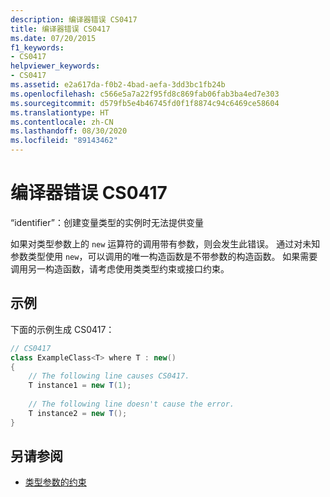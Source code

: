 ```yaml
---
description: 编译器错误 CS0417
title: 编译器错误 CS0417
ms.date: 07/20/2015
f1_keywords:
- CS0417
helpviewer_keywords:
- CS0417
ms.assetid: e2a617da-f0b2-4bad-aefa-3dd3bc1fb24b
ms.openlocfilehash: c566e5a7a22f95fd8c869fab06fab3ba4ed7e303
ms.sourcegitcommit: d579fb5e4b46745fd0f1f8874c94c6469ce58604
ms.translationtype: HT
ms.contentlocale: zh-CN
ms.lasthandoff: 08/30/2020
ms.locfileid: "89143462"
---
```

# <a name="compiler-error-cs0417"></a>编译器错误 CS0417

“identifier”：创建变量类型的实例时无法提供变量  
  
 如果对类型参数上的 `new` 运算符的调用带有参数，则会发生此错误。 通过对未知参数类型使用 `new`，可以调用的唯一构造函数是不带参数的构造函数。 如果需要调用另一构造函数，请考虑使用类类型约束或接口约束。  
  
## <a name="example"></a>示例  

 下面的示例生成 CS0417：  

```csharp
// CS0417  
class ExampleClass<T> where T : new()  
{  
    // The following line causes CS0417.  
    T instance1 = new T(1);
  
    // The following line doesn't cause the error.  
    T instance2 = new T();  
}  
```

## <a name="see-also"></a>另请参阅

- [类型参数的约束](../../programming-guide/generics/constraints-on-type-parameters.md)
